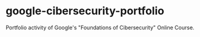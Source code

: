 # google-cibersecurity-portfolio
Portfolio activity of Google's "Foundations of Cibersecurity" Online Course.
